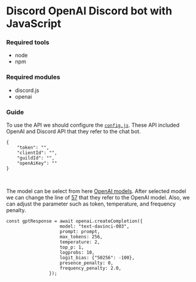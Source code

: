 # Discord OpenAI Discord bot with JavaScript

### Required tools
- node
- npm

### Required modules
- discord.js
- openai

### Guide
To use the API we should configure the [`config.js`](https://github.com/yutsunoki/Discord_Ai_Chat_Bot_With_JS/blob/main/config.json?plain=1#L2-L5). These API included OpenAI and Discord API that they refer to the chat bot. 
```
{
    "token": "",
    "clientId": "",
    "guildId": "",
    "openAiKey": ""
}
```
</br>

The model can be select from here [OpenAI models](https://platform.openai.com/docs/api-reference/models). After selected model we can change the line of [57](https://github.com/yutsunoki/Discord_Ai_Chat_Bot_With_JS/blob/main/bot.js?plain=1#L57) that they refer to the OpenAI model. Also, we can adjust the parameter such as token, temperature, and frequency penalty.
```
const gptResponse = await openai.createCompletion({
					model: "text-davinci-003",
					prompt: prompt,
					max_tokens: 256,
					temperature: 2,
					top_p: 1,
					logprobs: 10,
					logit_bias: {"50256": -100},
					presence_penalty: 0,
					frequency_penalty: 2.0,
				});
```
